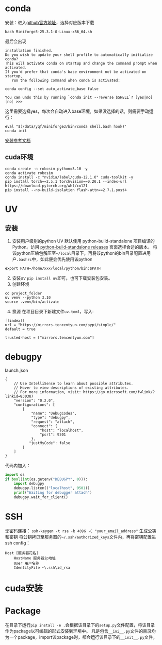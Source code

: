 # conda
安装：进入[github官方地址](https://github.com/conda-forge/miniforge)，选择对应版本下载
```
bash Miniforge3-25.3.1-0-Linux-x86_64.sh
```
最后会出现
```
installation finished.
Do you wish to update your shell profile to automatically initialize conda?
This will activate conda on startup and change the command prompt when activated.
If you'd prefer that conda's base environment not be activated on startup,
   run the following command when conda is activated:

conda config --set auto_activate_base false

You can undo this by running `conda init --reverse $SHELL`? [yes|no]
[no] >>>
```
这里需要选择yes，每次会自动进入base环境，如果没选择的话，则需要手动运行：
```
eval "$(/data/yqf/miniforge3/bin/conda shell.bash hook)"
conda init
```


[安装参考文档](https://blog.csdn.net/lhyyds/article/details/139448689)
## cuda环境
```
conda create -n robosim python=3.10 -y
conda activate robosim
conda install -c "nvidia/label/cuda-12.1.0" cuda-toolkit -y
pip install torch==2.5.1 torchvision==0.20.1 --index-url https://download.pytorch.org/whl/cu121
pip install --no-build-isolation flash-attn==2.7.1.post4
```

# UV

## 安装
1. 安装用户级别的python
UV 默认使用 python-build-standalone 项目编译的 Python。访问 [python-build-standalone releases](https://link.juejin.cn/?target=https%3A%2F%2Fgithub.com%2Fastral-sh%2Fpython-build-standalone%2Freleases) 页面选择合适的版本。
将该python压缩包解压至`~/local`目录下，再将该python的bin目录配置进用户`.bashrc`中，如此便会优先使用该python
```shell
export PATH=/home/xxx/local/python/bin:$PATH
```
2. 安装uv
`pip install uv`即可，也可下载安装包安装。
3. 创建环境
```
cd project_folder
uv venv --python 3.10
source .venv/bin/activate
```
4. 换源
在项目目录下新建文件`uv.toml`，写入:
```
[[index]]
url = "https://mirrors.tencentyun.com/pypi/simple/"
default = true

trusted-host = ["mirrors.tencentyun.com"]
```

# debugpy
launch.json
```
{
    // Use IntelliSense to learn about possible attributes.
    // Hover to view descriptions of existing attributes.
    // For more information, visit: https://go.microsoft.com/fwlink/?linkid=830387
    "version": "0.2.0",
    "configurations": [
        {
            "name": "DebugCodes",
            "type": "debugpy",
            "request": "attach",
            "connect": {
                "host": "localhost",
                "port": 9501
            },
           "justMyCode": false
        }
    ]
}
```
代码内加入：
```python
import os
if bool(int(os.getenv("DEBUGPY", 0))):
    import debugpy
    debugpy.listen(("localhost", 9501))
    print("Waiting for debugger attach")
    debugpy.wait_for_client()
```
# SSH
无密码连接：
`ssh-keygen -t rsa -b 4096 -C "your_email_address"` 生成公钥和密钥
将公钥拷贝至服务器的`~/.ssh/authorized_keys`文件内，再将密钥配置进ssh config：
```
Host [服务器花名]
    HostName 服务器ip地址
    User 用户名称
    IdentityFile ~\.ssh\id_rsa
```

# cuda安装


# Package
在目录下运行`pip install -e .`会根据该目录下的`setup.py`文件配置，将该目录作为package以可编辑的形式安装到环境中。
凡是包含`__ini__.py`文件的目录均为一个package，import该package时，都会运行该目录下的`__init__.py`文件。
